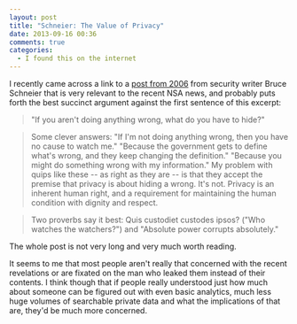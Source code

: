 ```yaml
---
layout: post
title: "Schneier: The Value of Privacy"
date: 2013-09-16 00:36
comments: true
categories: 
  - I found this on the internet
---
```


I recently came across a link to a [post from 2006][1] from security writer Bruce Schneier that is very relevant to the recent NSA news, and probably puts forth the best succinct argument against the first sentence of this excerpt:

[1]: https://www.schneier.com/blog/archives/2006/05/the_value_of_pr.html

>"If you aren't doing anything wrong, what do you have to hide?"

>Some clever answers: "If I'm not doing anything wrong, then you have no cause to watch me." "Because the government gets to define what's wrong, and they keep changing the definition." "Because you might do something wrong with my information." My problem with quips like these -- as right as they are -- is that they accept the premise that privacy is about hiding a wrong. It's not. Privacy is an inherent human right, and a requirement for maintaining the human condition with dignity and respect.

>Two proverbs say it best: Quis custodiet custodes ipsos? ("Who watches the watchers?") and "Absolute power corrupts absolutely."

The whole post is not very long and very much worth reading.

It seems to me that most people aren't really that concerned with the recent revelations or are fixated on the man who leaked them instead of their contents. I think though that if people really understood just how much about someone can be figured out with even basic analytics, much less huge volumes of searchable private data and what the implications of that are, they'd be much more concerned.
